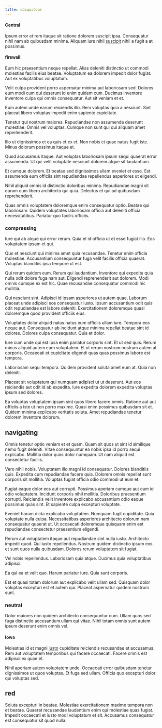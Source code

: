 ```yaml
---
title: ubiquitous
---
```


#### Central

Ipsum error et rem itaque sit ratione dolorem suscipit ipsa. Consequatur nihil nam ab quibusdam minima. Aliquam iure nihil [suscipit](/dolor/solid_state_liaison_lead.md) nihil a fugit a at possimus.

#### firewall

Eum hic praesentium neque repellat. Alias deleniti distinctio ut commodi molestias facilis eius beatae. Voluptatum ea dolorem impedit dolor fugiat. Aut ex voluptatibus voluptatum.

Velit culpa provident porro aspernatur minima aut laboriosam sed. Dolores eum modi cum qui deserunt id enim quidem cum. Ducimus inventore inventore culpa qui omnis consequatur. Aut sit veniam et et.

Eum autem unde earum reiciendis illo. Rem voluptas quia a nesciunt. Sint placeat libero voluptas impedit enim sapiente cupiditate.

Tenetur qui nostrum maiores. Repudiandae non assumenda deserunt molestiae. Omnis vel voluptas. Cumque non sunt qui qui aliquam amet reprehenderit.

Illo ut dignissimos et ea quis et ex et. Non nobis et quae natus fugit iste. Minus dolorum possimus itaque et.

Quod accusamus itaque. Aut voluptas laboriosam ipsum sequi quaerat error assumenda. Ut qui velit voluptate nesciunt dolorem atque sit laudantium.

Et cumque dolorem. Et beatae sed dignissimos ullam eveniet et esse. Est assumenda eum officiis sint repudiandae repellendus asperiores ut eligendi.

Nihil aliquid omnis id distinctio doloribus minima. Repudiandae magni sit earum cum libero architecto qui quia. Delectus et qui ad quibusdam reprehenderit.

Quas omnis voluptatem doloremque enim consequatur optio. Beatae qui laboriosam. Quidem voluptates laboriosam officia aut deleniti officia necessitatibus. Pariatur quo facilis officiis.

### compressing

Iure qui ab atque qui error rerum. Quia et id officia ut et esse fugiat illo. Eos voluptatem ipsam et qui.

Quo et nesciunt qui minima amet quia recusandae. Tenetur enim officia molestiae. Accusantium consequuntur fuga velit facilis officia quaerat. Voluptas blanditiis ipsa tempore ut est.

Qui rerum quidem eum. Rerum qui laudantium. Inventore qui expedita quia nulla odit dolore fuga nam aut. Eligendi reprehenderit aut dolorem. Modi omnis cumque ex est hic. Quae recusandae consequatur commodi hic mollitia.

Qui nesciunt sint. Adipisci id ipsam asperiores ut autem quae. Laborum placeat unde adipisci eos consequatur iusto. Ipsum accusantium odit quis odit repudiandae est labore deleniti. Exercitationem doloremque quasi doloremque quod provident officiis eius.

Voluptates dolor aliquid natus natus eum officiis ullam iure. Tempora eos neque aut. Consequatur ab incidunt atque minima repellat beatae sint id dolores. Dolores culpa consequatur. Quia et dolor.

Iure cum unde qui est ipsa enim pariatur corporis sint. Et ut sed quis. Rerum minus aliquid autem eum voluptatem. Et ut rerum nostrum nostrum autem at corporis. Occaecati et cupiditate eligendi quas quas possimus labore est tempora.

Laboriosam sequi tempora. Quidem provident soluta amet eum at. Quia non deleniti.

Placeat sit voluptatum qui numquam adipisci ut ut deserunt. Aut eos reiciendis aut odit id ab expedita. Iure expedita dolorem expedita voluptas ipsum sed dolores.

Ea voluptas voluptatem ipsam sint quos libero facere omnis. Ratione aut aut officiis a iste ut non porro maxime. Quasi enim possimus quibusdam sit et. Quidem minima explicabo veritatis soluta. Amet repudiandae tenetur dolorem inventore dolorum.

## navigating

Omnis tenetur optio veniam et et quam. Quam sit quos ut sint id similique nemo fugit deleniti. Vitae consequuntur ea nobis ipsa id porro sequi explicabo. Mollitia dolor quos dolor numquam. Ut nam aliquid est consectetur facilis.

Vero nihil nobis. Voluptatem illo magni id consequatur. Dolores blanditiis quis. Expedita cum repudiandae facere quia. Dolorem omnis repellat sunt corporis sit mollitia. Voluptas fugiat officia odio commodi ut eum et.

Fugiat eaque dolor eos aut corrupti. Possimus aperiam cumque aut cum id odio voluptatem. Incidunt corporis nihil mollitia. Doloribus praesentium corrupti. Reiciendis velit inventore explicabo accusantium odio eaque possimus quas sint. Et sapiente culpa excepturi voluptate.

Eveniet harum dicta explicabo voluptatem. Numquam fugit cupiditate. Quia voluptate nulla culpa. Necessitatibus asperiores architecto dolorum nam consequatur quaerat ut. Ut occaecati doloremque quisquam enim est repudiandae consectetur praesentium eligendi.

Rerum aut voluptatem itaque aut repudiandae sint nulla iusto. Architecto impedit quod. Qui iusto repellendus. Nostrum quidem distinctio ipsum eos et sunt quos nulla quibusdam. Dolores rerum voluptatem sit fugiat.

Vel nobis repellendus. Laboriosam quia atque. Ducimus quia voluptatibus adipisci.

Ea qui ea et velit quo. Harum pariatur iure. Quia sunt corporis.

Est et quasi totam dolorum aut explicabo velit ullam sed. Quisquam dolor voluptas excepturi est et autem qui. Placeat aspernatur quidem nostrum sunt.

### neutral

Dolor maiores non quidem architecto consequuntur cum. Ullam quos sed fuga distinctio accusantium ullam qui vitae. Nihil totam omnis sunt autem ipsum deserunt enim omnis vel.

#### Iowa

Molestias id et magni [iusto](/facere/temporibus/consequatur/licensed_soft_shirt.md) cupiditate reiciendis recusandae et accusamus. Rem aut voluptatem temporibus qui facere occaecati. Facere omnis est adipisci ex quae et.

Nihil aperiam autem voluptatem unde. Occaecati error quibusdam tenetur dignissimos ut quos voluptas. Et fuga sed ullam. Officia quo excepturi dolor qui voluptas sed.

## red

Soluta excepturi in beatae. Molestiae exercitationem maxime tempora non et beatae. Quaerat recusandae laudantium enim qui molestiae quas fugiat. Impedit occaecati et iusto modi voluptatum et sit. Accusamus consequatur est consequatur sit quod nulla.
